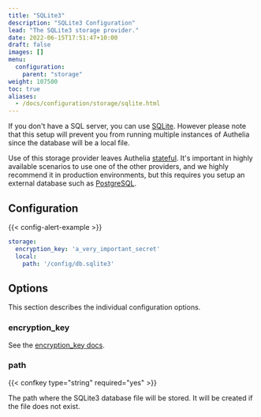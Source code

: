```yaml
---
title: "SQLite3"
description: "SQLite3 Configuration"
lead: "The SQLite3 storage provider."
date: 2022-06-15T17:51:47+10:00
draft: false
images: []
menu:
  configuration:
    parent: "storage"
weight: 107500
toc: true
aliases:
  - /docs/configuration/storage/sqlite.html
---
```


If you don't have a SQL server, you can use [SQLite](https://en.wikipedia.org/wiki/SQLite).
However please note that this setup will prevent you from running multiple
instances of Authelia since the database will be a local file.

Use of this storage provider leaves Authelia [stateful](../../overview/authorization/statelessness.md). It's important
in highly available scenarios to use one of the other providers, and we highly recommend it in production environments,
but this requires you setup an external database such as [PostgreSQL](postgres.md).

## Configuration

{{< config-alert-example >}}

```yaml
storage:
  encryption_key: 'a_very_important_secret'
  local:
    path: '/config/db.sqlite3'
```

## Options

This section describes the individual configuration options.

### encryption_key

See the [encryption_key docs](introduction.md#encryption_key).

### path

{{< confkey type="string" required="yes" >}}

The path where the SQLite3 database file will be stored. It will be created if the file does not exist.
